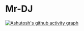 # Mr-DJ
[![Ashutosh's github activity graph](https://github-readme-activity-graph.cyclic.app/graph?username=Mr-DJ&theme=xcode&hide_title=true&bg_color=081C15&color=52B788&line=95D5B2&point=D8F3DC)](https://github.com/ashutosh00710/github-readme-activity-graph)
